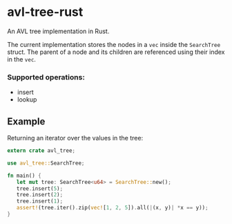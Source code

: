 # avl-tree-rust
An AVL tree implementation in Rust.

The current implementation stores the nodes in a `vec` inside the
`SearchTree` struct. The parent of a node and its children are referenced
using their index in the `vec`.

### Supported operations:
* insert
* lookup

## Example
Returning an iterator over the values in the tree:

 ```rust
extern crate avl_tree;

use avl_tree::SearchTree;

fn main() {
    let mut tree: SearchTree<u64> = SearchTree::new();
    tree.insert(5);
    tree.insert(2);
    tree.insert(1);
    assert!(tree.iter().zip(vec![1, 2, 5]).all(|(x, y)| *x == y));
}
```
